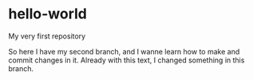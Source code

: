 # hello-world
My very first repository

So here I have my second branch, and I wanne learn how to make and commit changes in it. 
Already with this text, I changed something in this branch. 
